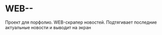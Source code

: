 # WEB--
Проект для порфолио. 
WEB-скрапер новостей.
Подтягивает последние актуальные новости и выводит на экран
